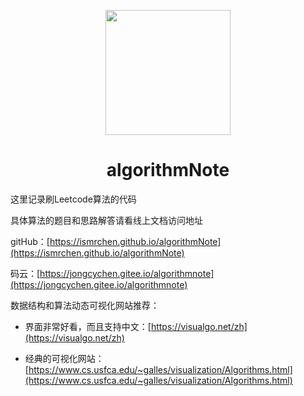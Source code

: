 <p align="center">
<img src="https://static.leetcode-cn.com/cn-mono-assets/production/assets/logo-dark-cn.c42314a8.svg" width="200" height="200"/>
</p>
<h1 align="center">algorithmNote</h1>

这里记录刷Leetcode算法的代码

具体算法的题目和思路解答请看线上文档访问地址

gitHub：[https://ismrchen.github.io/algorithmNote](https://ismrchen.github.io/algorithmNote)

码云：[https://jongcychen.gitee.io/algorithmnote](https://jongcychen.gitee.io/algorithmnote)

数据结构和算法动态可视化网站推荐：

- 界面非常好看，而且支持中文：[https://visualgo.net/zh](https://visualgo.net/zh)

- 经典的可视化网站：[https://www.cs.usfca.edu/~galles/visualization/Algorithms.html](https://www.cs.usfca.edu/~galles/visualization/Algorithms.html)


